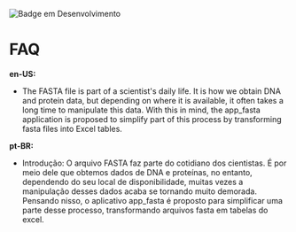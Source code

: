 ![Badge em Desenvolvimento](https://img.shields.io/badge/Status-Em_Desenvolvimento-darkblue)

# **FAQ**
**en-US:**
- The FASTA file is part of a scientist's daily life. It is how we obtain DNA and protein data, but depending on where it is available, it often takes a long time to manipulate this data. With this in mind, the app_fasta application is proposed to simplify part of this process by transforming fasta files into Excel tables.



**pt-BR:**
- Introdução: O arquivo FASTA faz parte do cotidiano dos cientistas. É por meio dele que obtemos dados de DNA e proteínas, no entanto, dependendo do seu local de disponibilidade, muitas vezes a manipulação desses dados acaba se tornando muito demorada. Pensando nisso, o aplicativo app_fasta é proposto para simplificar uma parte desse processo, transformando arquivos fasta em tabelas do excel.